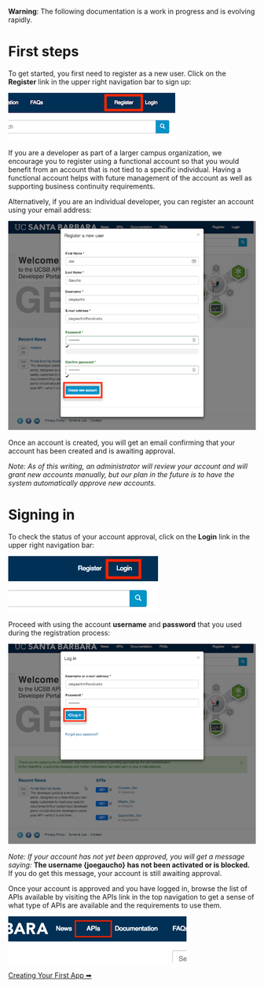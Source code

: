**Warning**: The following documentation is a work in progress and is evolving rapidly.

# First steps

To get started, you first need to register as a new user.  Click on the **Register** link in the upper right navigation bar to sign up:

![register link](sites/default/files/first-steps.png)

If you are a developer as part of a larger campus organization, we encourage you to register using a functional account so that you would benefit from an account that is not tied to a specific individual.  Having a functional account helps with future management of the account as well as supporting business continuity requirements.

Alternatively, if you are an individual developer, you can register an account using your email address:

![register new user](sites/default/files/register.png)

Once an account is created, you will get an email confirming that your account has been created and is awaiting approval.

*Note: As of this writing, an administrator will review your account and will grant new accounts manually, but our plan in the future is to have the system automatically approve new accounts.*

# Signing in

To check the status of your account approval, click on the **Login** link in the upper right navigation bar:

![login link](sites/default/files/login-link.png)

Proceed with using the account **username** and **password** that you used during the registration process:

![login screen](sites/default/files/login-screen.png)

*Note: If your account has not yet been approved, you will get a message saying:*
**The username {joegaucho} has not been activated or is blocked.**  If you do get this message, your account is still awaiting approval.

Once your account is approved and you have logged in, browse the list of APIs available by visiting the APIs link in the top navigation to get a sense of what type of APIs are available and the requirements to use them.

![apis link](sites/default/files/apis-link.png)

[Creating Your First App ➡](creating-your-first-app)
